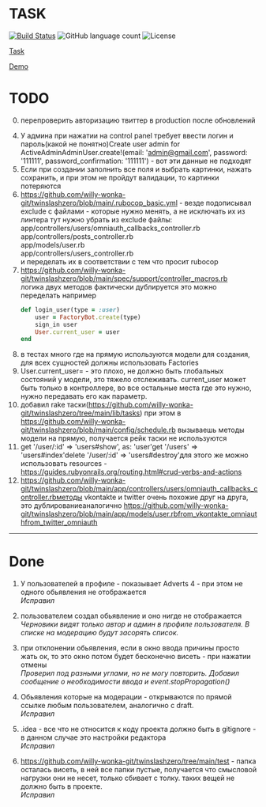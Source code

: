 # TASK

[![Build Status](https://app.travis-ci.com/willy-wonka-git/twinslashzero.svg?branch=main)](https://app.travis-ci.com/willy-wonka-git/twinslashzero) ![GitHub language count](https://img.shields.io/github/languages/count/willy-wonka-git/twinslashzero?style=social) ![License](https://img.shields.io/badge/license-MIT%20license-blue)

[Task](https://docs.google.com/document/d/1390ZczB-uCVaH0bsxH0qKALk1YQAeK9yta7LalW1hvo/edit#heading=h.800vgi95v9ga)

[Demo](https://blooming-journey-21325.herokuapp.com/)

# TODO

0. перепроверить авторизацию твиттер в production после обновлений

4) У админа при нажатии на control panel требует ввести логин и пароль(какой не понятно)Create user admin for ActiveAdminAdminUser.create!(email: 'admin@gmail.com', password: '111111', password_confirmation: '111111') - вот эти данные не подходят    
5) Если при создании заполнить все поля и выбрать картинки, нажать сохранить, и при этом не пройдут валидации, то картинки потеряются  
7) https://github.com/willy-wonka-git/twinslashzero/blob/main/.rubocop_basic.yml - везде подописывал exclude с файлами - которые нужно менять, а не исключать их из линтера тут нужно убрать из exclude файлы:  
app/controllers/users/omniauth_callbacks_controller.rb  
app/controllers/posts_controller.rb  
app/models/user.rb  
app/controllers/users_controller.rb  
и переделать их в соответствии с тем что просит rubocop  
10) https://github.com/willy-wonka-git/twinslashzero/blob/main/spec/support/controller_macros.rb  
логика двух методов фактически дублируется это можно переделать например  
    ```ruby
    def login_user(type = :user)    
        user = FactoryBot.create(type)
        sign_in user    
        User.current_user = user
    end
    ```
11) в тестах много где на прямую используются модели для создания, для всех сущностей должны использовать Factories  
12) User.current_user= - это плохо, не должно быть глобальных состояний у модели, это тяжело отслеживать. current_user может быть только в контроллере, во все остальные места где это нужно, нужно передавать его как параметр.  
13) добавил rake таски(https://github.com/willy-wonka-git/twinslashzero/tree/main/lib/tasks) при этом в https://github.com/willy-wonka-git/twinslashzero/blob/main/config/schedule.rb вызываешь методы модели на прямую, получается рейк таски не используются  
14) get '/user/:id' => 'users#show', as: 'user'get '/users' => 'users#index'delete '/user/:id' => 'users#destroy'для этого же можно использовать resources - https://guides.rubyonrails.org/routing.html#crud-verbs-and-actions  
15) https://github.com/willy-wonka-git/twinslashzero/blob/main/app/controllers/users/omniauth_callbacks_controller.rbметоды vkontakte и twitter очень похожие друг на друга, это дублированиеаналогично https://github.com/willy-wonka-git/twinslashzero/blob/main/app/models/user.rbfrom_vkontakte_omniauthfrom_twitter_omniauth

---

# Done

1) У пользователей в профиле - показывает Adverts 4 - при этом не одного обьявления не отображается  
    *Исправил*
2) пользователем создал обьявление и оно нигде не отображается  
    *Черновики видят только автор и админ в профиле пользователя. В списке на модерацию будут засорять список.*
3) при отклонении обьявления, если в окно ввода причины просто жать ок, то это окно потом будет бесконечно висеть - при нажатии отмены  
    *Проверил под разными углами, но не могу повторить. Добавил сообщение о необходимости ввода и event.stopPropagation()*

6) Обьявления которые на модерации - открываются по прямой ссылке любым пользователем, аналогично с draft.  
    *Исправил*

8) .idea - все что не относится к коду проекта должно быть в gitignore - в данном случае это настройки редактора  
    *Исправил*
9) https://github.com/willy-wonka-git/twinslashzero/tree/main/test - папка осталась висеть, в ней все папки пустые, получается что смысловой нагрузки они не несет, только сбивает с толку. таких вещей не должно быть в проекте.  
    *Исправил*
    